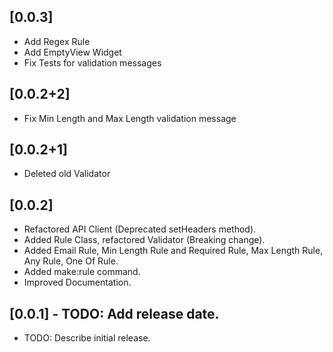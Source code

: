 ## [0.0.3]
* Add Regex Rule
* Add EmptyView Widget
* Fix Tests for validation messages

## [0.0.2+2]
* Fix Min Length and Max Length validation message

## [0.0.2+1]
* Deleted old Validator

## [0.0.2]
* Refactored API Client (Deprecated setHeaders method).
* Added Rule Class, refactored Validator (Breaking change).
* Added Email Rule, Min Length Rule and Required Rule, Max Length Rule, Any Rule, One Of Rule.
* Added make:rule command.
* Improved Documentation.

## [0.0.1] - TODO: Add release date.

* TODO: Describe initial release.
